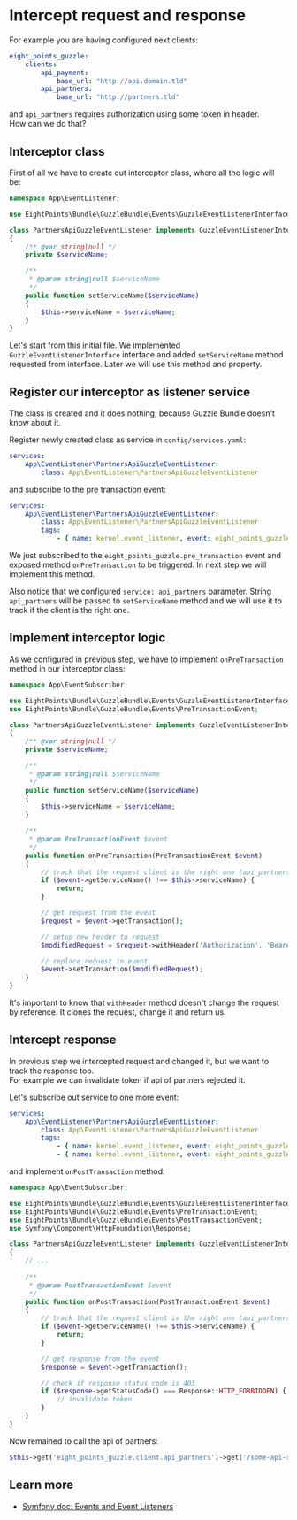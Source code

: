 # Intercept request and response

For example you are having configured next clients:

```yaml
eight_points_guzzle:
    clients:
        api_payment:
            base_url: "http://api.domain.tld"
        api_partners:
            base_url: "http://partners.tld"
```

and `api_partners` requires authorization using some token in header.  
How can we do that?

## Interceptor class

First of all we have to create out interceptor class, where all the logic will be:

```php
namespace App\EventListener;

use EightPoints\Bundle\GuzzleBundle\Events\GuzzleEventListenerInterface;

class PartnersApiGuzzleEventListener implements GuzzleEventListenerInterface
{
    /** @var string|null */
    private $serviceName;

    /**
     * @param string|null $serviceName
     */
    public function setServiceName($serviceName)
    {
        $this->serviceName = $serviceName;
    }
}
```

Let's start from this initial file. We implemented `GuzzleEventListenerInterface` interface and added `setServiceName` method requested from interface.
Later we will use this method and property.

## Register our interceptor as listener service

The class is created and it does nothing, because Guzzle Bundle doesn't know about it.

Register newly created class as service in `config/services.yaml`:

```yaml
services:
    App\EventListener\PartnersApiGuzzleEventListener:
        class: App\EventListener\PartnersApiGuzzleEventListener
```

and subscribe to the pre transaction event:

```yaml
services:
    App\EventListener\PartnersApiGuzzleEventListener:
        class: App\EventListener\PartnersApiGuzzleEventListener
        tags:
            - { name: kernel.event_listener, event: eight_points_guzzle.pre_transaction, method: onPreTransaction, service: api_partners }
```

We just subscribed to the `eight_points_guzzle.pre_transaction` event and exposed method `onPreTransaction` to be triggered. In next step we will implement this method.

Also notice that we configured `service: api_partners` parameter. String `api_partners` will be passed to `setServiceName` method and we will use it to track if the client is the right one.

## Implement interceptor logic

As we configured in previous step, we have to implement `onPreTransaction` method in our interceptor class:

```php
namespace App\EventSubscriber;

use EightPoints\Bundle\GuzzleBundle\Events\GuzzleEventListenerInterface;
use EightPoints\Bundle\GuzzleBundle\Events\PreTransactionEvent;

class PartnersApiGuzzleEventListener implements GuzzleEventListenerInterface
{
    /** @var string|null */
    private $serviceName;

    /**
     * @param string|null $serviceName
     */
    public function setServiceName($serviceName)
    {
        $this->serviceName = $serviceName;
    }

    /**
     * @param PreTransactionEvent $event
     */
    public function onPreTransaction(PreTransactionEvent $event)
    {
        // track that the request client is the right one (api_partners in our case)
        if ($event->getServiceName() !== $this->serviceName) {
            return;
        }

        // get request from the event
        $request = $event->getTransaction();

        // setup new header to request
        $modifiedRequest = $request->withHeader('Authorization', 'Bearer longLongLongToken');

        // replace request in event
        $event->setTransaction($modifiedRequest);
    }
}
```

It's important to know that `withHeader` method doesn't change the request by reference.
It clones the request, change it and return us.

## Intercept response

In previous step we intercepted request and changed it, but we want to track the response too.  
For example we can invalidate token if api of partners rejected it.

Let's subscribe out service to one more event:

```yaml
services:
    App\EventListener\PartnersApiGuzzleEventListener:
        class: App\EventListener\PartnersApiGuzzleEventListener
        tags:
            - { name: kernel.event_listener, event: eight_points_guzzle.pre_transaction, method: onPreTransaction, service: api_partners }
            - { name: kernel.event_listener, event: eight_points_guzzle.post_transaction, method: onPostTransaction, service: api_partners }
```

and implement `onPostTransaction` method:

```php
namespace App\EventSubscriber;

use EightPoints\Bundle\GuzzleBundle\Events\GuzzleEventListenerInterface;
use EightPoints\Bundle\GuzzleBundle\Events\PreTransactionEvent;
use EightPoints\Bundle\GuzzleBundle\Events\PostTransactionEvent;
use Symfony\Component\HttpFoundation\Response;

class PartnersApiGuzzleEventListener implements GuzzleEventListenerInterface
{
    // ...
    
    /**
     * @param PostTransactionEvent $event
     */
    public function onPostTransaction(PostTransactionEvent $event)
    {
        // track that the request client is the right one (api_partners in our case)
        if ($event->getServiceName() !== $this->serviceName) {
            return;
        }

        // get response from the event
        $response = $event->getTransaction();

        // check if response status code is 403
        if ($response->getStatusCode() === Response::HTTP_FORBIDDEN) {
            // invalidate token
        }
    }
}
```

Now remained to call the api of partners:

```php
$this->get('eight_points_guzzle.client.api_partners')->get('/some-api-route')
```

## Learn more
- [Symfony doc: Events and Event Listeners][1]

[1]: https://symfony.com/doc/current/event_dispatcher.html
